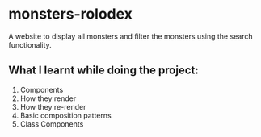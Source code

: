 # monsters-rolodex

A website to display all monsters and filter the monsters using the search functionality.

## What I learnt while doing the project:

1. Components
2. How they render
3. How they re-render
4. Basic composition patterns
5. Class Components
